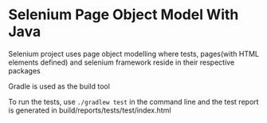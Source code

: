 # Selenium Page Object Model With Java

Selenium project uses page object modelling where tests, pages(with HTML elements defined) and selenium framework reside
in their respective packages

Gradle is used as the build tool

To run the tests, use `./gradlew test` in the command line and the test report is generated in 
build/reports/tests/test/index.html
